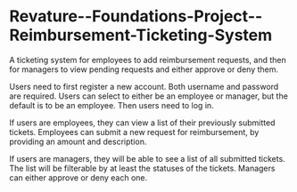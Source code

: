 # Revature--Foundations-Project--Reimbursement-Ticketing-System

A ticketing system for employees to add reimbursement requests, and then for managers to view pending requests and
either approve or deny them.

Users need to first register a new account. Both username and password are required. Users can select to either be an
employee or manager, but the default is to be an employee. Then users need to log in.

If users are employees, they can view a list of their previously submitted tickets. Employees can submit a new request
for reimbursement, by providing an amount and description.

If users are managers, they will be able to see a list of all submitted tickets. The list will be filterable by at least
the statuses of the tickets. Managers can either approve or deny each one.
